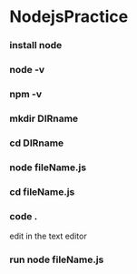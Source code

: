 # NodejsPractice
### install node
### node -v
### npm -v
### mkdir DIRname
### cd DIRname
### node fileName.js
### cd fileName.js
### code .
 edit in the text editor
### run node fileName.js 

